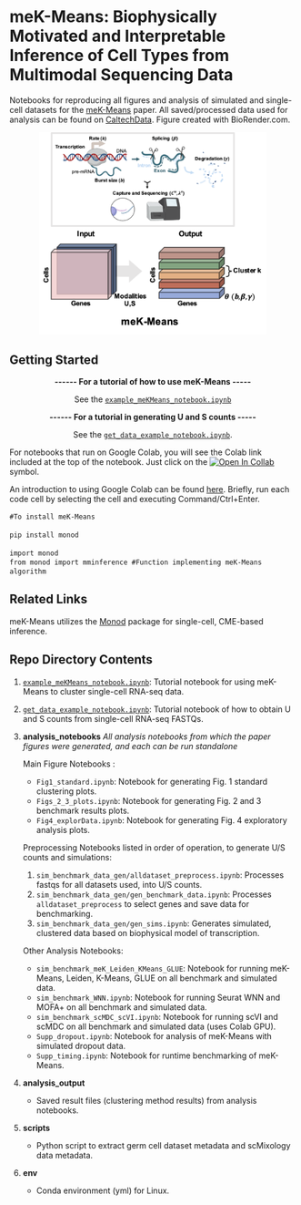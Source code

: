 # meK-Means: Biophysically Motivated and Interpretable Inference of Cell Types from Multimodal Sequencing Data

Notebooks for reproducing all figures and analysis of simulated and single-cell datasets for the [meK-Means](https://www.biorxiv.org/content/10.1101/2023.09.17.558131v2.full.pdf) paper. All saved/processed data used for analysis can be found on [CaltechData](https://data.caltech.edu/search?q=meK-Means%20AND%20tara%20chari&f=resource_type%3Adataset&l=list&p=1&s=10&sort=bestmatch). Figure created with BioRender.com.
<div align="center"><img src="https://github.com/pachterlab/CGP_2023/blob/main/meK_pic.png" width="400"/></div>

## Getting Started
<div align="center">
   
<b>------ For a tutorial of how to use meK-Means -----</b>

See the [`example_meKMeans_notebook.ipynb`](https://github.com/tarachari3/CGP_2023/blob/main/example_meKMeans_notebook.ipynb)

</div>


<div align="center">
   
<b>------ For a tutorial in generating U and S counts -----</b>
   
See the [`get_data_example_notebook.ipynb`](https://github.com/tarachari3/CGP_2023/blob/main/get_data_example_notebook.ipynb).

</div>


For notebooks that run on Google Colab, you will see the Colab link included at the top of the notebook. Just click on the [![Open In Collab](https://colab.research.google.com/assets/colab-badge.svg)](https://colab.research.google.com) symbol.

An introduction to using Google Colab can be found [here](https://colab.research.google.com). Briefly, run each code cell by selecting the cell and executing Command/Ctrl+Enter.

```
#To install meK-Means

pip install monod

import monod
from monod import mminference #Function implementing meK-Means algorithm
```

## Related Links

meK-Means utilizes the [Monod](https://monod-examples.readthedocs.io/en/latest/) package for single-cell, CME-based inference.

## Repo Directory Contents
1) [`example_meKMeans_notebook.ipynb`](https://github.com/tarachari3/CGP_2023/blob/main/example_meKMeans_notebook.ipynb): Tutorial notebook for using meK-Means to cluster single-cell RNA-seq data.

2) [`get_data_example_notebook.ipynb`](https://github.com/tarachari3/CGP_2023/blob/main/get_data_example_notebook.ipynb): Tutorial notebook of how to obtain U and S counts from single-cell RNA-seq FASTQs.
   
3) **analysis_notebooks**
  *All analysis notebooks from which the paper figures were generated, and each can be run standalone*

   Main Figure Notebooks :
    * `Fig1_standard.ipynb`: Notebook for generating Fig. 1 standard clustering plots.
    * `Figs_2_3_plots.ipynb`: Notebook for generating Fig. 2 and 3 benchmark results plots.
    * `Fig4_explorData.ipynb`: Notebook for generating Fig. 4 exploratory analysis plots.

   Preprocessing Notebooks listed in order of operation, to generate U/S counts and simulations:
   1. `sim_benchmark_data_gen/alldataset_preprocess.ipynb`: Processes fastqs for all datasets used, into U/S counts.
   2. `sim_benchmark_data_gen/gen_benchmark_data.ipynb`: Processes `alldataset_preprocess` to select genes and save data for benchmarking. 
   3. `sim_benchmark_data_gen/gen_sims.ipynb`: Generates simulated, clustered data based on biophysical model of transcription.

   Other Analysis Notebooks:
    * `sim_benchmark_meK_Leiden_KMeans_GLUE`: Notebook for running meK-Means, Leiden, K-Means, GLUE on all benchmark and simulated data.
    * `sim_benchmark_WNN.ipynb`: Notebook for running Seurat WNN and MOFA+ on all benchmark and simulated data.
    * `sim_benchmark_scMDC_scVI.ipynb`: Notebook for running scVI and scMDC on all benchmark and simulated data (uses Colab GPU).
    * `Supp_dropout.ipynb`: Notebook for analysis of meK-Means with simulated dropout data.
    * `Supp_timing.ipynb`: Notebook for runtime benchmarking of meK-Means.


5) **analysis_output** 
    * Saved result files (clustering method results) from analysis notebooks.
  
6) **scripts** 
    * Python script to extract germ cell dataset metadata and scMixology data metadata.

7) **env**
    * Conda environment (yml) for Linux.



